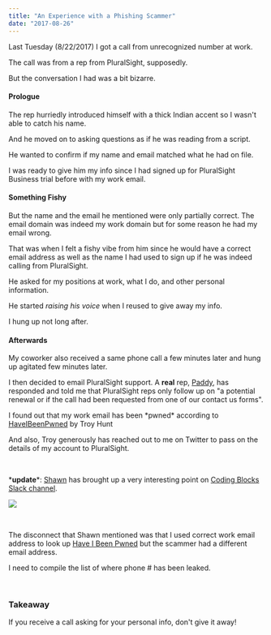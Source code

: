 ```yaml
---
title: "An Experience with a Phishing Scammer"
date: "2017-08-26"
---
```


Last Tuesday (8/22/2017) I got a call from unrecognized number at work.

The call was from a rep from PluralSight, supposedly.

But the conversation I had was a bit bizarre.

#### Prologue

The rep hurriedly introduced himself with a thick Indian accent so I wasn't able to catch his name.

And he moved on to asking questions as if he was reading from a script.

He wanted to confirm if my name and email matched what he had on file.

I was ready to give him my info since I had signed up for PluralSight Business trial before with my work email.

#### Something Fishy

But the name and the email he mentioned were only partially correct. The email domain was indeed my work domain but for some reason he had my email wrong.

That was when I felt a fishy vibe from him since he would have a correct email address as well as the name I had used to sign up if he was indeed calling from PluralSight.

He asked for my positions at work, what I do, and other personal information.

He started _raising his voice_ when I reused to give away my info.

I hung up not long after.

#### Afterwards

My coworker also received a same phone call a few minutes later and hung up agitated few minutes later.

I then decided to email PluralSight support. A **real** rep, [Paddy](https://twitter.com/pluralsghtpaddy), has responded and told me that PluralSight reps only follow up on "a potential renewal or if the call had been requested from one of our contact us forms".

I found out that my work email has been \*pwned\* according to [HaveIBeenPwned](https://haveibeenpwned.com/) by Troy Hunt

And also, Troy generously has reached out to me on Twitter to pass on the details of my account to PluralSight.

 

\***update**\*: [Shawn](http://swyx.io/) has brought up a very interesting point on [Coding Blocks Slack channel](https://www.codingblocks.net/slack/).

![](https://www.slightedgecoder.com/wp-content/uploads/2017/08/swyx-comment.jpg)

 

The disconnect that Shawn mentioned was that I used correct work email address to look up [Have I Been Pwned](https://haveibeenpwned.com/) but the scammer had a different email address.

I need to compile the list of where phone # has been leaked.

 

### Takeaway

If you receive a call asking for your personal info, don't give it away!
